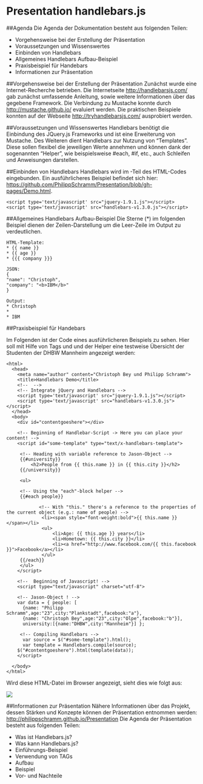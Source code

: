 Presentation handlebars.js
==========================

##Agenda
Die Agenda der Dokumentation besteht aus folgenden Teilen:
* Vorgehensweise bei der Erstellung der Präsentation
* Voraussetzungen und Wissenswertes
* Einbinden von Handlebars
* Allgemeines Handlebars Aufbau-Beispiel
* Praxisbeispiel für Handebars 
* Informationen zur Präsentation

##Vorgehensweise bei der Erstellung der Präsentation
Zunächst wurde eine Internet-Recherche betrieben. Die Internetseite http://handlebarsjs.com/ gab zunächst umfassende Anleitung, sowie weitere Informationen über das gegebene Framework. Die Verbindung zu Mustache konnte durch http://mustache.github.io/ evaluiert werden. Die praktischen Beispiele konnten auf der Webseite http://tryhandlebarsjs.com/ ausprobiert werden.
 

##Voraussetzungen und Wissenswertes
Handlebars benötigt die Einbindung des JQuery.js Frameworks und ist eine Erweiterung von Mustache. Des Weiteren dient Handlebars zur Nutzung von “Templates”. Diese sollen flexibel die jeweiligen Werte annehmen und können dank der sogenannten “Helper”, wie beispielsweise #each, #if, etc., auch Schleifen und Anweisungen darstellen.



##Einbinden von Handlebars
Handlebars wird im <HEAD>-Teil des HTML-Codes eingebunden. Ein ausführlicheres Beispiel befindet sich hier: https://github.com/PhilippSchramm/Presentation/blob/gh-pages/Demo.html.

```
<script type='text/javascript' src="jquery-1.9.1.js"></script>
<script type='text/javascript' src="handlebars-v1.3.0.js"></script>
```

##Allgemeines Handlebars Aufbau-Beispiel
Die Sterne (*) im folgenden Beispiel dienen der Zeilen-Darstellung um die Leer-Zeile im Output zu verdeutlichen.
```
HTML-Template:
* {{ name }}
* {{ age }}
* {{{ company }}}

JSON:
{
"name": "Christoph",
"company": "<b>IBM</b>"
}

Output:
* Christoph
*
* IBM
```

##Praxisbeispiel für Handebars 

Im Folgenden ist der Code eines ausführlicheren Beispiels zu sehen. Hier soll mit Hilfe von Tags und und der Helper eine testweise Übersicht der Studenten der DHBW Mannheim angezeigt werden:

```
<html>
  <head>
    <meta name="author" content="Christoph Bey und Philipp Schramm">
    <title>Handlebars Demo</title>
    <!--  -->
    <!-- Integrate jQuery and Handlebars -->
	<script type='text/javascript' src="jquery-1.9.1.js"></script>
    <script type='text/javascript' src="handlebars-v1.3.0.js"></script>
  </head>
  <body>
	<div id="contentgoeshere"></div>
    
	<!-- Beginning of Handlebar-Script -> Here you can place your content! -->
    <script id="some-template" type="text/x-handlebars-template">
   	 
	 <!-- Heading with variable reference to Jason-Object -->
	 {{#university}}
   		 <h2>People from {{ this.name }} in {{ this.city }}</h2>
   	 {{/university}}
   	 
   	 <ul>
	 
	 <!-- Using the "each"-block helper -->
   	 {{#each people}}
			
			<!-- With "this." there's a reference to the properties of the current object (e.g.: name of people) -->
   			 <li><span style="font-weight:bold">{{ this.name }} </span></li>
   			 <ul>
   				 <li>Age: {{ this.age }} years</li>
   				 <li>Hometown: {{ this.city }}</li>
   				 <li><a href="http://www.facebook.com/{{ this.facebook }}">Facebook</a></li>
   			 </ul>
   	 {{/each}}
   	 </ul>
	</script>

	<!--  Beginning of Javascript! -->
	<script type="text/javascript" charset="utf-8">
  	
	<!-- Jason-Object ! -->
	var data = { people: [
      {name: "Philipp Schramm",age:"23",city:"Plankstadt",facebook:"a"},
      {name: "Christoph Bey",age:"23",city:"Olpe",facebook:"b"}],
      university:[{name:"DHBW",city:"Mannheim"}] };
 	 
	 <!-- Compiling Handlebars -->
      var source = $("#some-template").html();
	  var template = Handlebars.compile(source);
  	$("#contentgoeshere").html(template(data));
	</script>
    
  </body>
</html>
```

Wird diese HTML-Datei im Browser angezeigt, sieht dies wie folgt aus:

<img src="https://cloud.githubusercontent.com/assets/7722245/3298403/40199fc0-f601-11e3-9022-3484a5c25cc9.png"/>

##Informationen zur Präsentation
Nähere Informationen über das Projekt, dessen Stärken und Konzepte können der Präsentation entnommen werden: http://philippschramm.github.io/Presentation
Die Agenda der Präsentation besteht aus folgenden Teilen:
* Was ist Handlebars.js?
* Was kann Handlebars.js?
* Einführungs-Beispiel
* Verwendung von TAGs
* Aufbau
* Beispiel
* Vor- und Nachteile
